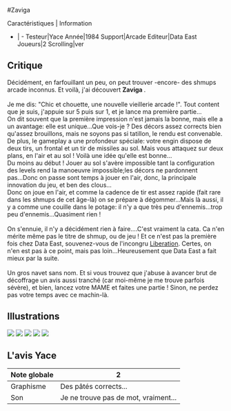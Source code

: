 #Zaviga

Caractéristiques | Information
- | -
Testeur|Yace
Année|1984
Support|Arcade
Editeur|Data East
Joueurs|2
Scrolling|ver

## Critique
Décidément, en farfouillant un peu, on peut trouver -encore- des shmups arcade inconnus. Et voilà, j'ai découvert <b>Zaviga </b>.<br/><br/>Je me dis: "Chic et chouette, une nouvelle vieillerie arcade !". Tout content que je suis, j'appuie sur 5 puis sur 1, et je lance ma première partie...<br/>On dit souvent que la première impression n'est jamais la bonne, mais elle a un avantage: elle est unique...Que vois-je ? Des décors assez corrects bien qu'assez brouillons, mais ne soyons pas si tatillon, le rendu est convenable. <br/>De plus, le gameplay a une profondeur spéciale: votre engin dispose de deux tirs, un frontal et un tir de missiles au sol. Mais vous attaquez sur deux plans, en l'air et au sol ! Voilà une idée qu'elle est bonne...<br/>Du moins au début ! Jouer au sol s'avère impossible tant la configuration des levels rend la manoeuvre impossible;les décors ne pardonnent pas...Donc on passe sont temps à jouer en l'air, donc, la principale innovation du jeu, et ben des clous...<br/>Donc on joue en l'air, et comme la cadence de tir est assez rapide (fait rare dans les shmups de cet âge-là) on se prépare à dégommer...Mais là aussi, il y a comme une couille dans le potage: il n'y a que très peu d'ennemis...trop peu d'ennemis...Quasiment rien !<br/><br/>On s'ennuie, il n'y a décidément rien à faire....C'est vraiment la cata. Ca n'en mérite même pas le titre de shmup, ou de jeu ! Et ce n'est pas la première fois chez Data East, souvenez-vous de l'incongru <a href="index.php?page=fiche&id=961"> Liberation</a>. Certes, on n'en est pas à ce point, mais pas loin...Heureusement que Data East a fait mieux par la suite.<br/><br/>Un gros navet sans nom. Et si vous trouvez que j'abuse à avancer brut de décoffrage un avis aussi tranché (car moi-même je me trouve parfois sévère), et bien, lancez votre MAME et faites une partie ! Sinon, ne perdez pas votre temps avec ce machin-là.

## Illustrations
![](http://www.shmup.com/images/thumbs/img_fiche_1_1135.png)
![](http://www.shmup.com/images/thumbs/img_fiche_2_1135.png)
![](http://www.shmup.com/images/thumbs/)
![](http://www.shmup.com/images/thumbs/)
![](http://www.shmup.com/images/thumbs/)

## L'avis Yace
Note globale|2
-|-
Graphisme|Des pâtés corrects...
Son|Je ne trouve pas de mot, vraiment...
